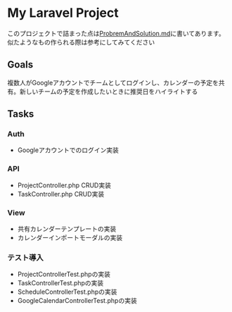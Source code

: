 # My Laravel Project
このプロジェクトで詰まった点は[ProbremAndSolution.md]()に書いてあります。似たようなもの作られる際は参考にしてみてください
## Goals
複数人がGoogleアカウントでチームとしてログインし、カレンダーの予定を共有。新しいチームの予定を作成したいときに推奨日をハイライトする
## Tasks

### Auth
* Googleアカウントでのログイン実装

### API
* ProjectController.php CRUD実装
* TaskController.php CRUD実装

### View
* 共有カレンダーテンプレートの実装
* カレンダーインポートモーダルの実装

### テスト導入
* ProjectControllerTest.phpの実装
* TaskControllerTest.phpの実装
* ScheduleControllerTest.phpの実装
* GoogleCalendarControllerTest.phpの実装
